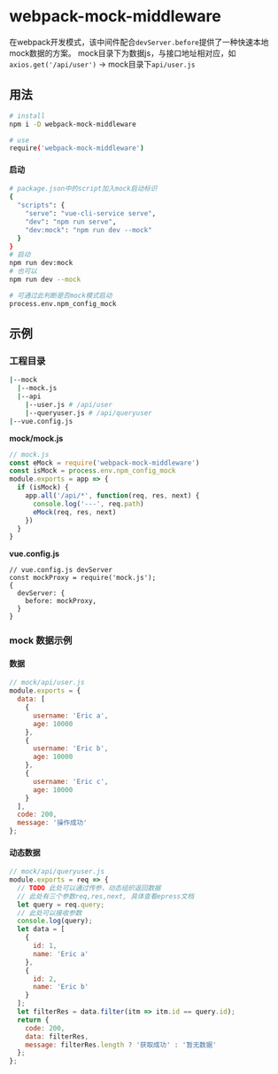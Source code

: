 # webpack-mock-middleware
在webpack开发模式，该中间件配合`devServer.before`提供了一种快速本地mock数据的方案。
mock目录下为数据js，与接口地址相对应，如`axios.get('/api/user')` -> mock目录下`api/user.js`

## 用法

```bash
# install
npm i -D webpack-mock-middleware

# use
require('webpack-mock-middleware')
```

#### 启动
```bash
# package.json中的script加入mock启动标识
{
  "scripts": {
    "serve": "vue-cli-service serve",
    "dev": "npm run serve",
    "dev:mock": "npm run dev --mock"
  }
}
# 启动
npm run dev:mock
# 也可以
npm run dev --mock

# 可通过此判断是否mock模式启动
process.env.npm_config_mock

```


## 示例

### 工程目录

```bash
|--mock
  |--mock.js
  |--api
    |--user.js # /api/user
    |--queryuser.js # /api/queryuser
|--vue.config.js

```

**mock/mock.js**
```js
// mock.js
const eMock = require('webpack-mock-middleware')
const isMock = process.env.npm_config_mock
module.exports = app => {
  if (isMock) {
    app.all('/api/*', function(req, res, next) {
      console.log('---', req.path)
      eMock(req, res, next)
    })
  }
}
```
**vue.config.js**
```
// vue.config.js devServer
const mockProxy = require('mock.js');
{
  devServer: {
    before: mockProxy,
  }
}

```
### mock 数据示例

#### 数据

```js
// mock/api/user.js
module.exports = {
  data: [
    {
      username: 'Eric a',
      age: 10000
    },
    {
      username: 'Eric b',
      age: 10000
    },
    {
      username: 'Eric c',
      age: 10000
    }
  ],
  code: 200,
  message: '操作成功'
};
```

#### 动态数据

```js
// mock/api/queryuser.js
module.exports = req => {
  // TODO 此处可以通过传参，动态组织返回数据
  // 此处有三个参数req,res,next, 具体查看epress文档
  let query = req.query;
  // 此处可以接收参数
  console.log(query);
  let data = [
    {
      id: 1,
      name: 'Eric a'
    },
    {
      id: 2,
      name: 'Eric b'
    }
  ];
  let filterRes = data.filter(itm => itm.id == query.id);
  return {
    code: 200,
    data: filterRes,
    message: filterRes.length ? '获取成功' : '暂无数据'
  };
};
```
